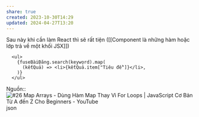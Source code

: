 ```yaml
---
share: true
created: 2023-10-30T14:29
updated: 2024-04-27T13:20
---
```

Sau này khi cần làm React thì sẽ rất tiện ([[Component là những hàm hoặc lớp trả về một khối JSX]]) 
```tsx
  <ul>
	{fuseBàiĐăng.search(keyword).map(
	  (kếtQuả) => <li>{kếtQuả.item["Tiêu đề"]}</li>,
	)}
  </ul>
```
Nguồn:: ![#26 Map Arrays - Dùng Hàm Map Thay Vì For Loops | JavaScript Cơ Bản Từ A đến Z Cho Beginners - YouTube](https://youtu.be/2oyyugWmGMk?si=D2Z6kXOTWegDLElg&t=460)json